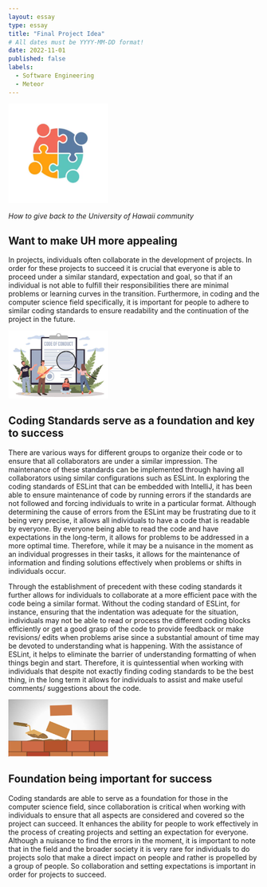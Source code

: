 ```yaml
---
layout: essay
type: essay
title: "Final Project Idea"
# All dates must be YYYY-MM-DD format!
date: 2022-11-01
published: false
labels:
  - Software Engineering
  - Meteor
---
```


<img width="200px" class="rounded float-start pe-4" src="../img/collaboration.png">

*How to give back to the University of Hawaii community*

## Want to make UH more appealing 

In projects, individuals often collaborate in the development of projects. In order for these projects to succeed it is crucial that everyone is able to proceed under a similar standard, expectation and goal, so that if an individual is not able to fulfill their responsibilities there are minimal problems or learning curves in the transition. Furthermore, in coding and the computer science field specifically, it is important for people to adhere to similar coding standards to ensure readability and the continuation of the project in the future. 

<img width="200px" class="rounded float-start pe-4" src="../img/conding-standards.jpeg">

## Coding Standards serve as a foundation and key to success 

There are various ways for different groups to organize their code or to ensure that all collaborators are under a similar impression. The maintenance of these standards can be implemented through having all collaborators using similar configurations such as ESLint.  In exploring the coding standards of ESLint that can be embedded with IntelliJ, it has been able to ensure maintenance of code by running errors if the standards are not followed and forcing individuals to write in a particular format. Although determining the cause of errors from the ESLint may be frustrating due to it being very precise, it allows all individuals to have a code that is readable by everyone. By everyone being able to read the code and have expectations in the long-term, it allows for problems to be addressed in a more optimal time. Therefore, while it may be a nuisance in the moment as an individual progresses in their tasks, it allows for the maintenance of information and finding solutions effectively when problems or shifts in individuals occur. 

Through the establishment of precedent with these coding standards it further allows for individuals to collaborate at a more efficient pace with the code being a similar format. Without the coding standard of ESLint, for instance, ensuring that the indentation was adequate for the situation, individuals may not be able to read or process the different coding blocks efficiently or get a good grasp of the code to provide feedback or make revisions/ edits when problems arise since a substantial amount of time may be devoted to understanding what is happening. With the assistance of ESLint, it helps to eliminate the barrier of understanding formatting of when things begin and start. Therefore, it is quintessential when working with individuals that despite not exactly finding coding standards to be the best thing, in the long term it allows for individuals to assist and make useful comments/ suggestions about the code.

<img width="200px" class="rounded float-start pe-4" src="../img/foundation.jpeg">

## Foundation being important for success 

Coding standards are able to serve as a foundation for those in the computer science field, since collaboration is critical when working with individuals to ensure that all aspects are considered and covered so the project can succeed. It enhances the ability for people to work effectively in the process of creating projects and setting an expectation for everyone. Although a nuisance to find the errors in the moment, it is important to note that in the field and the broader society it is very rare for individuals to do projects solo that make a direct impact on people and rather is propelled by a group of people. So collaboration and setting expectations is important in order for projects to succeed. 
